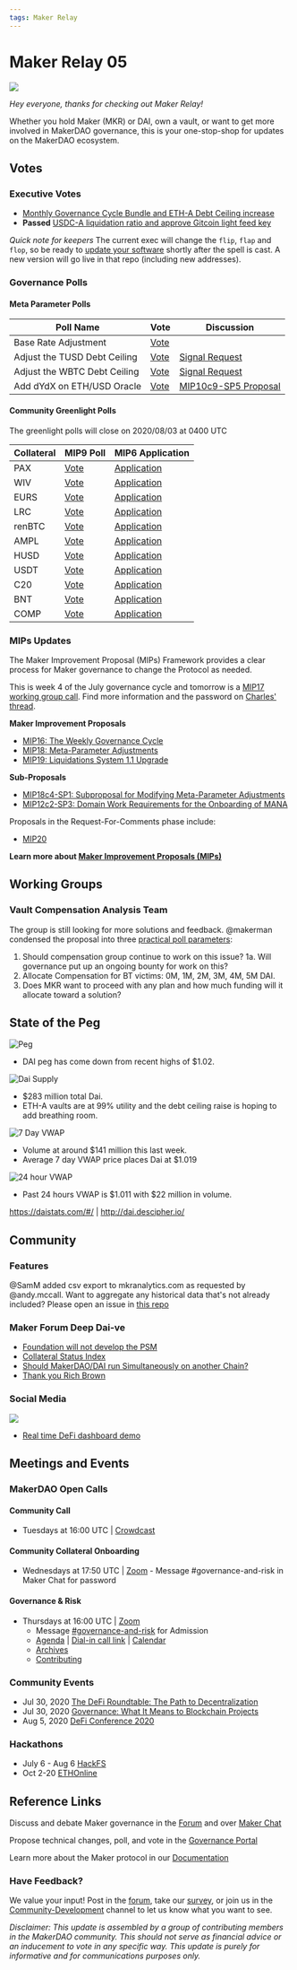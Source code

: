 ```yaml
---
tags: Maker Relay
---
```


# Maker Relay 05 

![](https://imgur.com/ZAlih0l.png)

_Hey everyone, thanks for checking out Maker Relay!_

Whether you hold Maker (MKR) or DAI, own a vault, or want to get more involved in MakerDAO governance, this is your one-stop-shop for updates on the MakerDAO ecosystem. 

## Votes

### Executive Votes

- [Monthly Governance Cycle Bundle and ETH-A Debt Ceiling increase](https://vote.makerdao.com/executive-proposal/approve-monthly-governance-cycle-bundle-increase-the-etha-debt-ceiling)
- **Passed** [USDC-A liquidation ratio and approve Gitcoin light feed key](https://vote.makerdao.com/executive-proposal/lower-the-usdca-liquidation-ratio-and-approve-a-new-gitcoin-light-feed-key)

*Quick note for keepers* The current exec will change the `flip`, `flap` and `flop`, so be ready to [update your software](https://github.com/makerdao/auction-keeper/) shortly after the spell is cast. A new version will go live in that repo (including new addresses).



### Governance Polls

#### Meta Parameter Polls

| Poll Name  | Vote                                                                                              | Discussion |
| ---------- | ------------------------------------------------------------------------------------------------- | ---------- |
| Base Rate Adjustment | [Vote](https://vote.makerdao.com/polling-proposal/qmpvqs7gycpjdcpwbye4twvwxuhf4ax2tvt6i1pto5qd2p) |            |
| Adjust the TUSD Debt Ceiling | [Vote](https://vote.makerdao.com/polling-proposal/qmnnipepxuawxjhl1qj82f1nws4gjxdjgdzogrcajcbhj3) | [Signal Request](https://forum.makerdao.com/t/tusd-update-forum-poll-concerns-surrounding-the-tusd-collateral-type/3225) |
| Adjust the WBTC Debt Ceiling |[Vote](https://vote.makerdao.com/polling-proposal/qmuvrtrwglwqwwxisbracfersfj7stfqh5p6fpf7pu1vc9) | [Signal Request](https://forum.makerdao.com/t/3223) | 
| Add dYdX on ETH/USD Oracle | [Vote](https://vote.makerdao.com/polling-proposal/qmvzjogrmxzih4qphszuowutqnm1th4c5mstwqetpv1vnx) | [MIP10c9-SP5 Proposal](https://forum.makerdao.com/t/mip10c9-sp5-proposal-whitelist-dydx-on-ethusd-oracle/3290) |

#### Community Greenlight Polls

The greenlight polls will close on 2020/08/03 at 0400 UTC

| Collateral | MIP9 Poll                                                                                         | MIP6 Application                                                                     |
| ---------- | ------------------------------------------------------------------------------------------------- | ------------------------------------------------------------------------------------ |
| PAX        | [Vote](https://vote.makerdao.com/polling-proposal/qmel3ws4qh7cxuhrappyn4uktisdgq76ftrq6v3symgxvp) | [Application](https://forum.makerdao.com/t/pax-pax-mip6-collateral-application/2785) |
| WIV        | [Vote](https://vote.makerdao.com/polling-proposal/qmtf8yyxfvrxkimw1bfges12qbcmayyjah6l1aemekjqfx) | [Application](https://forum.makerdao.com/t/wiv-mip6c2-application/2807)              |
| EURS | [Vote](https://vote.makerdao.com/polling-proposal/qmbmoybip84fmenvezgheukncfqyvbgj6eddhyizoy82v4) | [Application](https://forum.makerdao.com/t/eurs-stasis-euro-stablecoin/2858) |
| LRC | [Vote](https://vote.makerdao.com/polling-proposal/qmya8cdq5kp3a8y5r6t6svs126j5cpmuqukezfj1krzf5k) | [Application](https://forum.makerdao.com/t/lrc-mip6-collateral-onboarding-application/2935) |
| renBTC | [Vote](https://vote.makerdao.com/polling-proposal/qmrd4txd2kezpdjstfpe3z7n3o964ebqgdrzw2sdbz4ddf) | [Application](https://forum.makerdao.com/t/renbtc-mip6-collateral-application/2971) |
| AMPL | [Vote](https://vote.makerdao.com/polling-proposal/qmbwswhj22sypurivioe5mktshwk4hbyurrj6iklfpdhfe) | [Application](https://forum.makerdao.com/t/ampl-mip6-collateral-onboarding-application/2985) |
| HUSD | [Vote](https://vote.makerdao.com/polling-proposal/qmpjkdvrqmyit2yteljx7s4vlhtwfzyg5gltpfbptjyg4b) | [Application](https://forum.makerdao.com/t/husd-mip6-collateral-onboarding-application/2991) |
| USDT | [Vote](https://vote.makerdao.com/polling-proposal/qmxbmpfdvjwdwyeqjwe6kzthgao7buf2pyk46ehzvux2q7) | [Application](https://forum.makerdao.com/t/usdt-mcd-collateral-onboarding-application/3044) |
| C20 | [Vote](https://vote.makerdao.com/polling-proposal/qmauu79wnbaeaiude2mzscmvr4nnj27yskmqtghmepbzd9) | [Application](https://forum.makerdao.com/t/c20-crypto20-cryptocurrency-index-mip6-collateral-application/3063) |
| BNT | [Vote](https://vote.makerdao.com/polling-proposal/qmwatgmuzzcp3jnrby6vgr2teywnrupnbkgegok9kmdxjg) | [Application](https://forum.makerdao.com/t/bnt-mip6-collateral-onboarding-application/3066) |
| COMP | [Vote](https://vote.makerdao.com/polling-proposal/qmat3vqswbbv9uaxpqz2t6jbdlc18lknwtuwulouk1ryu4) | [Application](https://forum.makerdao.com/t/comp-mip6-collateral-onboarding-compound/3024) |

### MIPs Updates

The Maker Improvement Proposal (MIPs) Framework provides a clear process for Maker governance to change the Protocol as needed.

This is week 4 of the July governance cycle and tomorrow is a [MIP17 working group call](https://us02web.zoom.us/j/84393807424?pwd=eWRZVmUraHV0OUZaNUxwRDN1aUdLdz09). Find more information and the password on [Charles' thread](https://forum.makerdao.com/t/mip17-working-group-community-call/3397).

**Maker Improvement Proposals**
- [MIP16: The Weekly Governance Cycle](https://forum.makerdao.com/t/3008)
- [MIP18: Meta-Parameter Adjustments](https://forum.makerdao.com/t/3118)
- [MIP19: Liquidations System 1.1 Upgrade](https://forum.makerdao.com/t/3098)

**Sub-Proposals**
- [MIP18c4-SP1: Subproposal for Modifying Meta-Parameter Adjustments](https://forum.makerdao.com/t/3119)
- [MIP12c2-SP3: Domain Work Requirements for the Onboarding of MANA](https://forum.makerdao.com/t/3139)

Proposals in the Request-For-Comments phase include:

- [MIP20](https://forum.makerdao.com/t/mip20-target-price-adjustment-module-vox/3196/)

**Learn more about [Maker Improvement Proposals (MIPs)](https://forum.makerdao.com/c/MIPs/14)**

## Working Groups

### Vault Compensation Analysis Team

The group is still looking for more solutions and feedback. @makerman condensed the proposal into three [practical poll parameters](https://forum.makerdao.com/t/maker-vault-compensation-updates-and-status/2583/145):

1. Should compensation group continue to work on this issue? 
    1a. Will governance put up an ongoing bounty for work on this?
1. Allocate Compensation for BT victims: 0M, 1M, 2M, 3M, 4M, 5M DAI.
1. Does MKR want to proceed with any plan and how much funding will it allocate toward a solution?

## State of the Peg

![Peg](https://i.imgur.com/3jRF61V.png)

- DAI peg has come down from recent highs of $1.02. 

![Dai Supply](https://i.imgur.com/uv6lvz6.png)

- $283 million total Dai.
- ETH-A vaults are at 99% utility and the debt ceiling raise is hoping to add breathing room.

![7 Day VWAP](https://i.imgur.com/OKQE7le.png)

- Volume at around $141 million this last week. 
- Average 7 day VWAP price places Dai at $1.019

![24 hour VWAP](https://i.imgur.com/cK4u0KG.png)

- Past 24 hours VWAP is $1.011 with $22 million in volume.


https://daistats.com/#/ | http://dai.descipher.io/ 

## Community

### Features

@SamM added csv export to mkranalytics.com as requested by @andy.mccall. Want to aggregate any historical data that's not already included? Please open an issue in [this repo](https://github.com/BellwoodStudios/maker-business-analytics-website)

### Maker Forum Deep Dai-ve

- [Foundation will not develop the PSM](https://forum.makerdao.com/t/a-word-on-the-psm-concept-and-next-steps-for-the-foundation/3293)
- [Collateral Status Index](https://forum.makerdao.com/t/collateral-status-index/2231)
- [Should MakerDAO/DAI run Simultaneously on another Chain?](https://forum.makerdao.com/t/should-makerdao-dai-run-simultaneously-on-another-chain/3317)
- [Thank you Rich Brown](https://forum.makerdao.com/t/thank-you-rich-brown/3379)

### Social Media

![](https://i.imgur.com/6XBY7g1.png)

- [Real time DeFi dashboard demo](https://twitter.com/ialberquilla/status/1287425812367642628)

## Meetings and Events

### MakerDAO Open Calls

#### Community Call

- Tuesdays at 16:00 UTC | [Crowdcast](https://www.crowdcast.io/e/the-makerdao-community/register)

#### Community Collateral Onboarding

- Wednesdays at 17:50 UTC | [Zoom](https://zoom.us/j/697074715) - Message #governance-and-risk in Maker Chat for password

#### Governance & Risk

- Thursdays at 16:00 UTC | [Zoom](https://zoom.us/j/697074715) 
    - Message [#governance-and-risk](https://chat.makerdao.com/channel/governance-and-risk) for Admission
    - [Agenda](https://forum.makerdao.com/t/agenda-discussion-scientific-governance-and-risk-103-thursday-july-30-4-00-pm-utc/3318) | [Dial-in call link](https://zoom.us/j/697074715) | [Calendar](https://calendar.google.com/calendar/embed?src=makerdao.com_3efhm2ghipksegl009ktniomdk@group.calendar.google.com&ctz=America/Los_Angeles)
    - [Archives](https://community-development.makerdao.com/governance/governance-and-risk-meetings)
    - [Contributing](https://forum.makerdao.com/c/governance/gnr/8)

### Community Events

- Jul 30, 2020	[The DeFi Roundtable: The Path to Decentralization](https://www.eventbrite.co.uk/e/the-defi-roundtable-the-path-to-decentralization-tickets-111841448784)
- Jul 30, 2020	[Governance: What It Means to Blockchain Projects](https://www.airmeet.com/e/e7cc9240-c756-11ea-9bea-3146952c640d)
- Aug 5, 2020 [DeFi Conference 2020](http://bitcoinevents.co.za/deficonf2020/)

### Hackathons

- July 6 - Aug 6 [HackFS](https://hackfs.com/)
- Oct 2-20 [ETHOnline](https://www.ethonline.org/)

## Reference Links

Discuss and debate Maker governance in the [Forum]() and over [Maker Chat](https://chat.makerdao.com/)

Propose technical changes, poll, and vote in the [Governance Portal](https://makerdao.com/en/governance)

Learn more about the Maker protocol in our [Documentation](https://docs.makerdao.com/)

### Have Feedback? 

We value your input! Post in the [forum](https://forum.makerdao.com/), take our [survey](https://forms.gle/Z2QAgywU2Sesm7Vy6), or join us in the [Community-Development](https://chat.makerdao.com/channel/community-development) channel to let us know what you want to see.

*Disclaimer: This update is assembled by a group of contributing members in the MakerDAO community. This should not serve as financial advice or an inducement to vote in any specific way. This update is purely for informative and for communications purposes only.*

